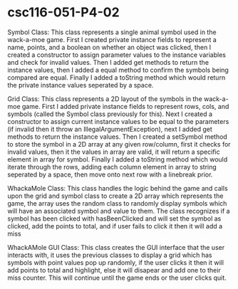 # csc116-051-P4-02

Symbol Class: This class represents a single animal symbol used in the wack-a-moe game. First I created private instance fields to represent a name, points, and a boolean on whether an object was clicked, then I created a constructor to assign parameter values to the instance variables and check for invalid values. Then I added get methods to return the instance values, then I added a equal method to confirm the symbols being compared are equal. Finally I added a toString method which would return the private instance values seperated by a space. 

Grid Class: This class represents a 2D layout of the symbols in the wack-a-moe game. First I added private instance fields to represent rows, cols, and symbols (called the Symbol class previously for this). Next I created a constructor to assign current instance values to be equal to the parameters (if invalid then it throw an IllegalArgumentException), next I added get methods to return the instance values. Then I created a setSymbol method to store the symbol in a 2D array at any given row/column, first it checks for invalid values, then it the values in array are valid, it will return a specific element in array for symbol. Finally I added a toString method which would iterate through the rows, adding each column element in array to string seperated by a space, then move onto next row with a linebreak prior. 

WhackaMole Class: This class handles the logic behind the game and calls upon the grid and symbol class to create a 2D array which represents the game, the array uses the random class to randomly display symbols which will have an associated symbol and value to them. The class recognizes if a symbol has been clicked with hasBeenClicked and will set the symbol as clicked, add the points to total, and if user fails to click it then it will add a miss

WhackAMole GUI Class: This class creates the GUI interface that the user interacts with, it uses the previous classes to display a grid which has symbols with point values pop up randomly, if the user clicks it then it will add points to total and highlight, else it will disapear and add one to their miss counter. This will continue until the game ends or the user clicks quit.